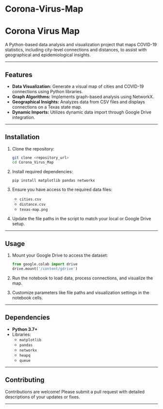 # Corona-Virus-Map
# Corona Virus Map

A Python-based data analysis and visualization project that maps COVID-19 statistics, including city-level connections and distances, to assist with geographical and epidemiological insights.

---

## Features

- **Data Visualization:** Generate a visual map of cities and COVID-19 connections using Python libraries.
- **Graph Algorithms:** Implements graph-based analysis using NetworkX.
- **Geographical Insights:** Analyzes data from CSV files and displays connections on a Texas state map.
- **Dynamic Imports:** Utilizes dynamic data import through Google Drive integration.

---

## Installation

1. Clone the repository:
   ```bash
   git clone <repository_url>
   cd Corona_Virus_Map
   ```

2. Install required dependencies:
   ```bash
   pip install matplotlib pandas networkx
   ```

3. Ensure you have access to the required data files:
   - `cities.csv`
   - `distance.csv`
   - `texas-map.png`

4. Update the file paths in the script to match your local or Google Drive setup.

---

## Usage

1. Mount your Google Drive to access the dataset:
   ```python
   from google.colab import drive
   drive.mount('/content/gdrive')
   ```

2. Run the notebook to load data, process connections, and visualize the map.

3. Customize parameters like file paths and visualization settings in the notebook cells.

---

## Dependencies

- **Python 3.7+**
- Libraries:
  - `matplotlib`
  - `pandas`
  - `networkx`
  - `heapq`
  - `queue`

---

## Contributing

Contributions are welcome! Please submit a pull request with detailed descriptions of your updates or fixes.

---

